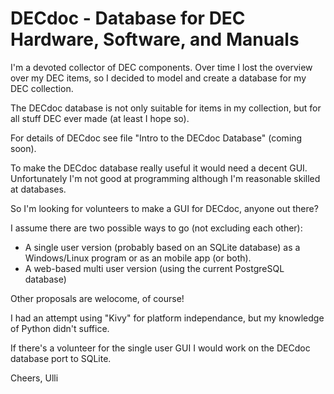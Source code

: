 # DECdoc - Database for DEC Hardware, Software, and Manuals

I'm a devoted collector of DEC components. Over time I lost the overview over my DEC items, so I decided to model and create a database for my DEC collection.

The DECdoc database is not only suitable for items in my collection, but for all stuff DEC ever made (at least I hope so).

For details of DECdoc see file "Intro to the DECdoc Database" (coming soon).

To make the DECdoc database really useful it would need a decent GUI. Unfortunately I'm not good at programming although I'm reasonable skilled at databases. 

So I'm looking for volunteers to make a GUI for DECdoc, anyone out there?

I assume there are two possible ways to go (not excluding each other):
- A single user version (probably based on an SQLite database) as a Windows/Linux program or as an mobile app (or both).
- A web-based multi user version (using the current PostgreSQL database)

Other proposals are welocome, of course!

I had an attempt using "Kivy" for platform independance, but my knowledge of Python didn't suffice.

If there's a volunteer for the single user GUI I would work on the DECdoc database port to SQLite.

Cheers, Ulli
